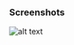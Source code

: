 ### Screenshots

![alt text](https://github.com/andreiseverin/WeaponMod-guns-backup/blob/main/Plugins/wpn_ksg12/Kel-Tec%20Shotgun.png?raw=true)